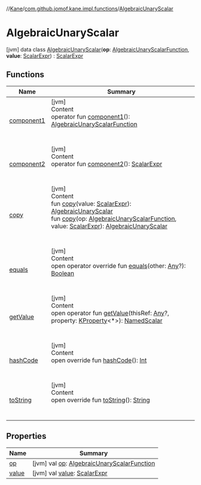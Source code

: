 //[Kane](../../index.md)/[com.github.jomof.kane.impl.functions](../index.md)/[AlgebraicUnaryScalar](index.md)



# AlgebraicUnaryScalar  
 [jvm] data class [AlgebraicUnaryScalar](index.md)(**op**: [AlgebraicUnaryScalarFunction](../-algebraic-unary-scalar-function/index.md), **value**: [ScalarExpr](../../com.github.jomof.kane/-scalar-expr/index.md)) : [ScalarExpr](../../com.github.jomof.kane/-scalar-expr/index.md)   


## Functions  
  
|  Name|  Summary| 
|---|---|
| <a name="com.github.jomof.kane.impl.functions/AlgebraicUnaryScalar/component1/#/PointingToDeclaration/"></a>[component1](component1.md)| <a name="com.github.jomof.kane.impl.functions/AlgebraicUnaryScalar/component1/#/PointingToDeclaration/"></a>[jvm]  <br>Content  <br>operator fun [component1](component1.md)(): [AlgebraicUnaryScalarFunction](../-algebraic-unary-scalar-function/index.md)  <br><br><br>
| <a name="com.github.jomof.kane.impl.functions/AlgebraicUnaryScalar/component2/#/PointingToDeclaration/"></a>[component2](component2.md)| <a name="com.github.jomof.kane.impl.functions/AlgebraicUnaryScalar/component2/#/PointingToDeclaration/"></a>[jvm]  <br>Content  <br>operator fun [component2](component2.md)(): [ScalarExpr](../../com.github.jomof.kane/-scalar-expr/index.md)  <br><br><br>
| <a name="com.github.jomof.kane.impl.functions/AlgebraicUnaryScalar/copy/#com.github.jomof.kane.ScalarExpr/PointingToDeclaration/"></a>[copy](copy.md)| <a name="com.github.jomof.kane.impl.functions/AlgebraicUnaryScalar/copy/#com.github.jomof.kane.ScalarExpr/PointingToDeclaration/"></a>[jvm]  <br>Content  <br>fun [copy](copy.md)(value: [ScalarExpr](../../com.github.jomof.kane/-scalar-expr/index.md)): [AlgebraicUnaryScalar](index.md)  <br>fun [copy](copy.md)(op: [AlgebraicUnaryScalarFunction](../-algebraic-unary-scalar-function/index.md), value: [ScalarExpr](../../com.github.jomof.kane/-scalar-expr/index.md)): [AlgebraicUnaryScalar](index.md)  <br><br><br>
| <a name="kotlin/Any/equals/#kotlin.Any?/PointingToDeclaration/"></a>[equals](../../com.github.jomof.kane.impl.types/-double-algebraic-type/index.md#%5Bkotlin%2FAny%2Fequals%2F%23kotlin.Any%3F%2FPointingToDeclaration%2F%5D%2FFunctions%2F-1174424542)| <a name="kotlin/Any/equals/#kotlin.Any?/PointingToDeclaration/"></a>[jvm]  <br>Content  <br>open operator override fun [equals](../../com.github.jomof.kane.impl.types/-double-algebraic-type/index.md#%5Bkotlin%2FAny%2Fequals%2F%23kotlin.Any%3F%2FPointingToDeclaration%2F%5D%2FFunctions%2F-1174424542)(other: [Any](https://kotlinlang.org/api/latest/jvm/stdlib/kotlin/-any/index.html)?): [Boolean](https://kotlinlang.org/api/latest/jvm/stdlib/kotlin/-boolean/index.html)  <br><br><br>
| <a name="com.github.jomof.kane/ScalarExpr/getValue/#kotlin.Any?#kotlin.reflect.KProperty[*]/PointingToDeclaration/"></a>[getValue](../../com.github.jomof.kane/-scalar-expr/get-value.md)| <a name="com.github.jomof.kane/ScalarExpr/getValue/#kotlin.Any?#kotlin.reflect.KProperty[*]/PointingToDeclaration/"></a>[jvm]  <br>Content  <br>open operator fun [getValue](../../com.github.jomof.kane/-scalar-expr/get-value.md)(thisRef: [Any](https://kotlinlang.org/api/latest/jvm/stdlib/kotlin/-any/index.html)?, property: [KProperty](https://kotlinlang.org/api/latest/jvm/stdlib/kotlin.reflect/-k-property/index.html)<*>): [NamedScalar](../../com.github.jomof.kane.impl/-named-scalar/index.md)  <br><br><br>
| <a name="kotlin/Any/hashCode/#/PointingToDeclaration/"></a>[hashCode](../../com.github.jomof.kane.impl.types/-double-algebraic-type/index.md#%5Bkotlin%2FAny%2FhashCode%2F%23%2FPointingToDeclaration%2F%5D%2FFunctions%2F-1174424542)| <a name="kotlin/Any/hashCode/#/PointingToDeclaration/"></a>[jvm]  <br>Content  <br>open override fun [hashCode](../../com.github.jomof.kane.impl.types/-double-algebraic-type/index.md#%5Bkotlin%2FAny%2FhashCode%2F%23%2FPointingToDeclaration%2F%5D%2FFunctions%2F-1174424542)(): [Int](https://kotlinlang.org/api/latest/jvm/stdlib/kotlin/-int/index.html)  <br><br><br>
| <a name="com.github.jomof.kane.impl.functions/AlgebraicUnaryScalar/toString/#/PointingToDeclaration/"></a>[toString](to-string.md)| <a name="com.github.jomof.kane.impl.functions/AlgebraicUnaryScalar/toString/#/PointingToDeclaration/"></a>[jvm]  <br>Content  <br>open override fun [toString](to-string.md)(): [String](https://kotlinlang.org/api/latest/jvm/stdlib/kotlin/-string/index.html)  <br><br><br>


## Properties  
  
|  Name|  Summary| 
|---|---|
| <a name="com.github.jomof.kane.impl.functions/AlgebraicUnaryScalar/op/#/PointingToDeclaration/"></a>[op](op.md)| <a name="com.github.jomof.kane.impl.functions/AlgebraicUnaryScalar/op/#/PointingToDeclaration/"></a> [jvm] val [op](op.md): [AlgebraicUnaryScalarFunction](../-algebraic-unary-scalar-function/index.md)   <br>
| <a name="com.github.jomof.kane.impl.functions/AlgebraicUnaryScalar/value/#/PointingToDeclaration/"></a>[value](value.md)| <a name="com.github.jomof.kane.impl.functions/AlgebraicUnaryScalar/value/#/PointingToDeclaration/"></a> [jvm] val [value](value.md): [ScalarExpr](../../com.github.jomof.kane/-scalar-expr/index.md)   <br>

